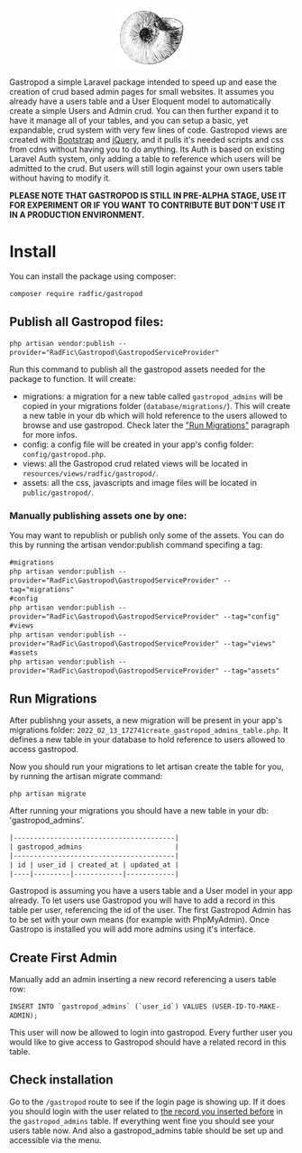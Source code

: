 <p align="center">
  <img src="/resources/assets/img/gastropod.jpg" title="gastropod" style="width:25%!important;margin:auto;">
</p>

Gastropod a simple Laravel package intended to speed up and ease the creation of crud based admin pages for small websites. It assumes you already have a users table and a User Eloquent model to automatically create a simple Users and Admin crud. You can then further expand it to have it manage all of your tables, and you can setup a basic, yet expandable, crud system with very few lines of code. Gastropod views are created with [Bootstrap](https://getbootstrap.com/) and [jQuery](https://jquery.com/), and it pulls it's needed scripts and css from cdns without having you to do anything. Its Auth is based on existing Laravel Auth system, only adding a table to reference which users will be admitted to the crud. But users will still login against your own users table without having to modify it.

**PLEASE NOTE THAT GASTROPOD IS STILL IN PRE-ALPHA STAGE, USE IT FOR EXPERIMENT OR IF YOU WANT TO CONTRIBUTE BUT DON'T USE IT IN A PRODUCTION ENVIRONMENT.**


# Install
You can install the package using composer:
```
composer require radfic/gastropod
```

## Publish all Gastropod files:
```
php artisan vendor:publish --provider="RadFic\Gastropod\GastropodServiceProvider"
```
Run this command to publish all the gastropod assets needed for the package to function.
It will create:
- migrations: a migration for a new table called `gastropod_admins` will be copied in your migrations folder (`database/migrations/`). This will create a new table in your db which will hold reference to the users allowed to browse and use gastropod. Check later the ["Run Migrations"](#run-migrations) paragraph for more infos.
- config: a config file will be created in your app's config folder: `config/gastropod.php`. 
- views: all the Gastropod crud related views will be located in `resources/views/radfic/gastropod/`.
- assets: all the css, javascripts and image files will be located in `public/gastropod/`.

### Manually publishing assets one by one:
You may want to republish or publish only some of the assets. You can do this by running the artisan vendor:publish command specifing a tag:
```
#migrations
php artisan vendor:publish --provider="RadFic\Gastropod\GastropodServiceProvider" --tag="migrations"
#config
php artisan vendor:publish --provider="RadFic\Gastropod\GastropodServiceProvider" --tag="config"
#views
php artisan vendor:publish --provider="RadFic\Gastropod\GastropodServiceProvider" --tag="views"
#assets
php artisan vendor:publish --provider="RadFic\Gastropod\GastropodServiceProvider" --tag="assets"
```

## Run Migrations
After publishng your assets, a new migration will be present in your app's migrations folder: `2022_02_13_172741create_gastropod_admins_table.php`.
It defines a new table in your database to hold reference to users allowed to access gastropod.

Now you should run your migrations to let artisan create the table for you, by running the artisan migrate command:
```
php artisan migrate
```

After running your migrations you should have a new table in your db: 'gastropod_admins'.
```
|----------------------------------------|
| gastropod_admins                       |
|----------------------------------------|
| id | user_id | created_at | updated_at |
|----|---------|------------|------------|
```
Gastropod is assuming you have a users table and a User model in your app already. To let users use Gastropod you will have to add a record in this table per user, referencing the id of the user. The first Gastropod Admin has to be set with your own means (for example with PhpMyAdmin). Once Gastropo is installed you will add more admins using it's interface.

## Create First Admin
Manually add an admin inserting a new record referencing a users table row:
```
INSERT INTO `gastropod_admins` (`user_id`) VALUES (USER-ID-TO-MAKE-ADMIN);
```
This user will now be allowed to login into gastropod. Every further user you would like to give access to Gastropod should have a related record in this table.

## Check installation
Go to the `/gastropod` route to see if the login page is showing up. If it does you should login with the user related to [the record you inserted before](#create-first-admin) in the `gastropod_admins` table. If everything went fine you should see your users table now. And also a gastropod_admins table should be set up and accessible via the menu.
